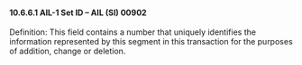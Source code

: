 #### 10.6.6.1 AIL-1 Set ID – AIL (SI) 00902

Definition: This field contains a number that uniquely identifies the information represented by this segment in this transaction for the purposes of addition, change or deletion.
